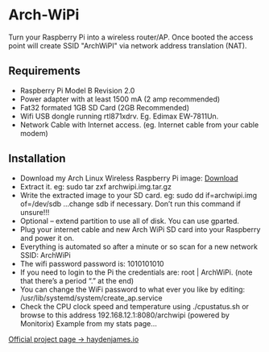 Arch-WiPi
=========

Turn your Raspberry Pi into a wireless router/AP. Once booted the access point will create SSID "ArchWiPI" via network address translation (NAT).

## Requirements

* Raspberry Pi Model B Revision 2.0
* Power adapter with at least 1500 mA (2 amp recommended)
* Fat32 formated 1GB SD Card (2GB Recommended)
* Wifi USB dongle running rtl871xdrv. Eg. Edimax EW-7811Un.
* Network Cable with Internet access. (eg. Internet cable from your cable modem)

## Installation

* Download my Arch Linux Wireless Raspberry Pi image: [Download](http://haydenjames.io/download-arch-linux-raspberry-pi-wifi-access-point-setup/)
* Extract it. eg:  sudo tar zxf archwipi.img.tar.gz
* Write the extracted image to your SD card. eg: sudo dd if=archwipi.img of=/dev/sdb …change sdb if necessary. Don’t run    this command if unsure!!!
* Optional – extend partition to use all of disk. You can use gparted.
* Plug your internet cable and new Arch WiPi SD card into your Raspberry and power it on.
* Everything is automated so after a minute or so scan for a new network SSID: ArchWiPi
* The wifi password password is: 1010101010
* If you need to login to the Pi the credentials are: root | ArchWiPi. (note that there’s a period “.” at the end)
* You can change the WiFi password to what ever you like by editing: /usr/lib/systemd/system/create_ap.service
* Check the CPU clock speed and temperature using ./cpustatus.sh or browse to this address 192.168.12.1:8080/archwipi       (powered by Monitorix) Example from my stats page…

[Official project page -> haydenjames.io](http://haydenjames.io/download-arch-linux-raspberry-pi-wifi-access-point-setup/)
